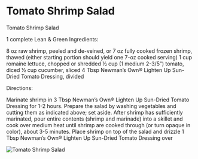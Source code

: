# Tomato Shrimp Salad

Tomato Shrimp Salad

1 complete Lean & Green
Ingredients:

8 oz raw shrimp, peeled and de-veined, or 7 oz fully cooked frozen shrimp, thawed (either starting portion should yield one 7-oz cooked serving)
1 cup romaine lettuce, chopped or shredded
½ cup (1 medium 2-3/5”) tomato, diced
½ cup cucumber, sliced
4 Tbsp Newman’s Own® Lighten Up Sun-Dried Tomato Dressing, divided

Directions:

Marinate shrimp in 3 Tbsp Newman’s Own® Lighten Up Sun-Dried Tomato Dressing for 1-2 hours. Prepare the salad by washing vegetables and cutting them as indicated above; set aside. After shrimp has sufficiently marinated, pour entire contents (shrimp and marinade) into a skillet and cook over medium heat until shrimp are cooked through (or turn opaque in color), about 3-5 minutes. Place shrimp on top of the salad and drizzle 1 Tbsp Newman’s Own® Lighten Up Sun-Dried Tomato Dressing over

![Tomato Shrimp Salad](./Tomato%20Shrimp%20Salad.png)

